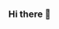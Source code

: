 ### Hi there 👋

<!--
**barisyenigun07/barisyenigun07** is a ✨ _special_ ✨ repository because its `README.md` (this file) appears on your GitHub profile.

Here are some ideas to get you started:

- 🔭 I’m currently working on backend development.
- 🌱 I’m currently learning Spring Boot.
- 📫 How to reach me: baris.yenigun35@gmail.com
-->
